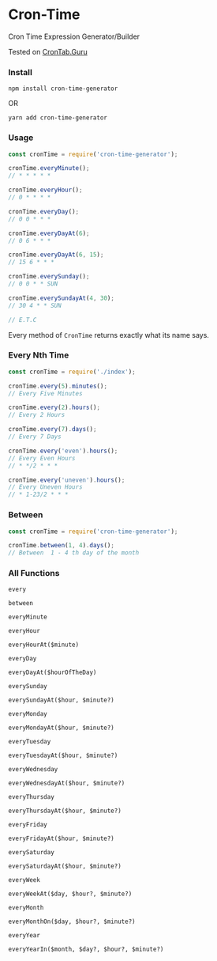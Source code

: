 # Cron-Time

Cron Time Expression Generator/Builder

Tested on [CronTab.Guru](https://crontab.guru)

### Install
```console
npm install cron-time-generator
```

OR

```console
yarn add cron-time-generator
```

### Usage
```javascript
const cronTime = require('cron-time-generator');

cronTime.everyMinute();
// * * * * *

cronTime.everyHour();
// 0 * * * *

cronTime.everyDay();
// 0 0 * * *

cronTime.everyDayAt(6);
// 0 6 * * *

cronTime.everyDayAt(6, 15);
// 15 6 * * *

cronTime.everySunday();
// 0 0 * * SUN

cronTime.everySundayAt(4, 30);
// 30 4 * * SUN

// E.T.C
```

Every method of `CronTime` returns exactly what its name says.

### Every Nth Time
```javascript
const cronTime = require('./index');

cronTime.every(5).minutes();
// Every Five Minutes

cronTime.every(2).hours();
// Every 2 Hours

cronTime.every(7).days();
// Every 7 Days

cronTime.every('even').hours();
// Every Even Hours
// * */2 * * *

cronTime.every('uneven').hours();
// Every Uneven Hours
// * 1-23/2 * * *
```

### Between
```javascript
const cronTime = require('cron-time-generator');

cronTime.between(1, 4).days();
// Between  1 - 4 th day of the month 
```


### All Functions

`every`

`between`

`everyMinute`

`everyHour`

`everyHourAt($minute)`

`everyDay`

`everyDayAt($hourOfTheDay)`

`everySunday`

`everySundayAt($hour, $minute?)`

`everyMonday`

`everyMondayAt($hour, $minute?)`

`everyTuesday`

`everyTuesdayAt($hour, $minute?)`

`everyWednesday`

`everyWednesdayAt($hour, $minute?)`

`everyThursday`

`everyThursdayAt($hour, $minute?)`

`everyFriday`

`everyFridayAt($hour, $minute?)`

`everySaturday`

`everySaturdayAt($hour, $minute?)`

`everyWeek`

`everyWeekAt($day, $hour?, $minute?)`

`everyMonth`

`everyMonthOn($day, $hour?, $minute?)`

`everyYear`

`everyYearIn($month, $day?, $hour?, $minute?)`
